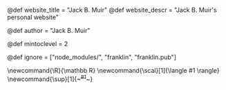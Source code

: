 <!--
Add here global page variables to use throughout your
website.
The website_* must be defined for the RSS to work
-->
@def website_title = "Jack B. Muir"
@def website_descr = "Jack B. Muir's personal website"
<!-- @def website_url   = "http://web.gps.caltech.edu/~jmuir/"
@def prepath = "~jmuir" -->

@def author = "Jack B. Muir"

@def mintoclevel = 2

<!--
Add here files or directories that should be ignored by Franklin, otherwise
these files might be copied and, if markdown, processed by Franklin which
you might not want. Indicate directories by ending the name with a `/`.
-->
@def ignore = ["node_modules/", "franklin", "franklin.pub"]

<!--
Add here global latex commands to use throughout your
pages. It can be math commands but does not need to be.
For instance:
* \newcommand{\phrase}{This is a long phrase to copy.}
-->
\newcommand{\R}{\mathbb R}
\newcommand{\scal}[1]{\langle #1 \rangle}
\newcommand{\sup}[1]{~~~<sup>#1</sup>~~~}
